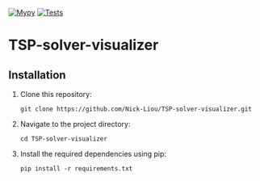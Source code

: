 [![Mypy](https://github.com/Nick-Liou/TSP-solver-visualizer/actions/workflows/mypy.yml/badge.svg)](https://github.com/Nick-Liou/TSP-solver-visualizer/actions/workflows/mypy.yml)
[![Tests](https://github.com/Nick-Liou/TSP-solver-visualizer/actions/workflows/pytest.yml/badge.svg)](https://github.com/Nick-Liou/TSP-solver-visualizer/actions/workflows/pytest.yml)

# TSP-solver-visualizer
 
 
 
 


## Installation

1. Clone this repository:   
    ```
    git clone https://github.com/Nick-Liou/TSP-solver-visualizer.git
    ```
2. Navigate to the project directory:   
    ```
    cd TSP-solver-visualizer
    ```
3. Install the required dependencies using pip:
    ```
    pip install -r requirements.txt
    ```


<!-- 
Use  "pipreqs . --mode no-pin --force" to auto generate the requirements 
note it may not work recursively  
-->

